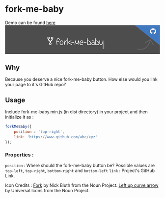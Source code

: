 # fork-me-baby

Demo can be found [here](http://www.vivensio.github.io/fork-me-baby)
![Screenshot](banner.png?raw=true)


## Why
Because you deserve a nice fork-me-baby button. How else would you link your page to it's GitHub repo?


## Usage

Include fork-me-baby.min.js (in dist directory) in your project and then initialize it as :

```js
forkMeBaby({
    position : 'top-right',
    link: 'https://www.github.com/abc/xyz'
});
```

### Properties : 

` position ` : Where should the fork-me-baby button be? Possible values are ` top-left `, ` top-right `, ` bottom-right ` and ` bottom-left `
` link ` :  Project's GitHub Link.





Icon Credits : 
[Fork](https://thenounproject.com/npbluth/icon/378497) by Nick Bluth from the Noun Project.
[Left up curve arrow](https://thenounproject.com/term/left-up-curve-arrow/218091) by Universal Icons from the Noun Project.